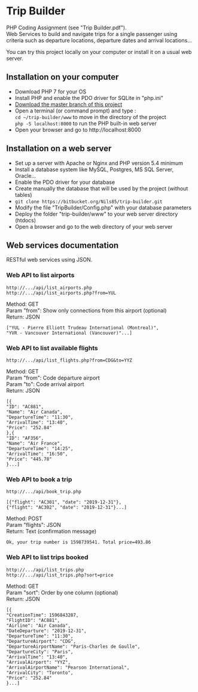 # Trip Builder

PHP Coding Assignment (see "Trip Builder.pdf").  
Web Services to ​build and navigate trips​ for a single passenger using criteria such as
departure locations, departure dates and arrival locations...

You can try this project locally on your computer or install it on a usual web server.

## Installation on your computer

- Download PHP 7 for your OS
- Install PHP and enable the PDO driver for SQLite in "php.ini"
- [Download the master branch of this project](https://bitbucket.org/Nils85/trip-builder/downloads/?tab=branches)
- Open a terminal (or command prompt) and type :  
`cd ~/trip-builder/www` to move in the directory of the project  
`php -S localhost:8000` to run the PHP built-in web server
- Open your browser and go to http://localhost:8000

## Installation on a web server

- Set up a server with Apache or Nginx and PHP version 5.4 minimum
- Install a database system like MySQL, Postgres, MS SQL Server, Oracle...
- Enable the PDO driver for your database
- Create manually the database that will be used by the project (without tables)
- `git clone https://bitbucket.org/Nils85/trip-builder.git`
- Modify the file "TripBuilder/Config.php" with your database parameters
- Deploy the folder "trip-builder/www" to your web server directory (htdocs)
- Open a browser and go to the web directory of your web server

## Web services documentation

RESTful web services using JSON.

### Web API to list airports

```
http://.../api/list_airports.php
http://.../api/list_airports.php?from=YUL
```

Method: GET  
Param "from": Show only connections from this airport (optional)  
Return: JSON

```
["YUL - Pierre Elliott Trudeau International (Montreal)",
"YVR - Vancouver International (Vancouver)"...]
```

### Web API to list available flights

```
http://.../api/list_flights.php?from=CDG&to=YYZ
```

Method: GET  
Param "from": Code departure airport  
Param "to": Code arrival airport  
Return: JSON

```
[{
"ID": "AC881",
"Name": "Air Canada",
"DepartureTime": "11:30",
"ArrivalTime": "13:40",
"Price": "252.84"
},{
"ID": "AF356",
"Name": "Air France",
"DepartureTime": "14:25",
"ArrivalTime": "16:50",
"Price": "445.78"
}...]
```

### Web API to book a trip

```
http://.../api/book_trip.php

[{"flight": "AC301", "date": "2019-12-31"},
{"flight": "AC302", "date": "2019-12-31"}...]  
```

Method: POST  
Param "flights": JSON  
Return: Text (confirmation message)

```
Ok, your trip number is 1598739541. Total price=493.86
```

### Web API to list trips booked

```
http://.../api/list_trips.php
http://.../api/list_trips.php?sort=price
```

Method: GET  
Param "sort": Order by one column (optional)  
Return: JSON

```
[{
"CreationTime": 1596843287,
"FlightID": "AC881",
"Airline": "Air Canada",
"DateDeparture": "2019-12-31",
"DepartureTime": "11:30",
"DepartureAirport": "CDG",
"DepartureAirportName": "Paris-Charles de Gaulle",
"DepartureCity": "Paris",
"ArrivalTime": "13:40",
"ArrivalAirport": "YYZ",
"ArrivalAirportName": "Pearson International",
"ArrivalCity": "Toronto",
"Price": "252.84"
}...]
```